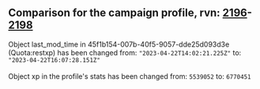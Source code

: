 ## Comparison for the campaign profile, rvn: [2196](https://github.com/PRO100KatYT/FortniteProfileRevisions/tree/main/profiles/campaign/2196%20campaign.json)-[2198](https://github.com/PRO100KatYT/FortniteProfileRevisions/tree/main/profiles/campaign/2198%20campaign.json)

Object last_mod_time in 45f1b154-007b-40f5-9057-dde25d093d3e (Quota:restxp) has been changed from: `"2023-04-22T14:02:21.225Z"` to: `"2023-04-22T16:07:28.151Z"`
<br><br>
Object xp in the profile's stats has been changed from: `5539052` to: `6770451`
<br><br>
